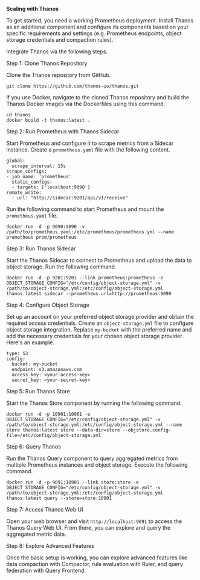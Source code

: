 **Scaling with Thanos**

To get started, you need a working Prometheus deployment. Install Thanos as an additional component and configure its components based on your specific requirements and settings (e.g. Prometheus endpoints, object storage credentials and compaction rules).

Integrate Thanos via the following steps.

Step 1: Clone Thanos Repository

Clone the Thanos repository from GitHub.

   ```
   git clone https://github.com/thanos-io/thanos.git
   ```

If you use Docker, navigate to the cloned Thanos repository and build the Thanos Docker images via the Dockerfiles using this command.

   ```
   cd thanos
   docker build -t thanos:latest .
   ```

Step 2: Run Prometheus with Thanos Sidecar

Start Prometheus and configure it to scrape metrics from a Sidecar instance. Create a `prometheus.yaml` file with the following content.

   ```
   global:
     scrape_interval: 15s
   scrape_configs:
   - job_name: 'prometheus'
     static_configs:
     - targets: ['localhost:9090']
   remote_write:
     - url: "http://sidecar:9201/api/v1/receive"
   ```

Run the following command to start Prometheus and mount the `prometheus.yaml` file.

   ```
   docker run -d -p 9090:9090 -v /path/to/prometheus.yaml:/etc/prometheus/prometheus.yml --name prometheus prom/prometheus
   ```

Step 3: Run Thanos Sidecar

Start the Thanos Sidecar to connect to Prometheus and upload the data to object storage. Run the following command.

   ```
   docker run -d -p 9201:9201 --link prometheus:prometheus -e OBJECT_STORAGE_CONFIG="/etc/config/object-storage.yml" -v /path/to/object-storage.yml:/etc/config/object-storage.yml thanos:latest sidecar --prometheus.url=http://prometheus:9090
   ```

Step 4: Configure Object Storage

Set up an account on your preferred object storage provider and obtain the required access credentials. Create an `object-storage.yml` file to configure object storage integration. Replace `my-bucket` with the preferred name and add the necessary credentials for your chosen object storage provider. Here's an example.

   ```
   type: S3
   config:
     bucket: my-bucket
     endpoint: s3.amazonaws.com
     access_key: <your-access-key>
     secret_key: <your-secret-key>
   ```

Step 5: Run Thanos Store

Start the Thanos Store component by running the following command.

   ```
   docker run -d -p 10901:10901 -e OBJECT_STORAGE_CONFIG="/etc/config/object-storage.yml" -v /path/to/object-storage.yml:/etc/config/object-storage.yml --name store thanos:latest store --data-dir=store --objstore.config-file=/etc/config/object-storage.yml
   ```

Step 6: Query Thanos

Run the Thanos Query component to query aggregated metrics from multiple Prometheus instances and object storage. Execute the following command.

   ```
   docker run -d -p 9091:10901 --link store:store -e OBJECT_STORAGE_CONFIG="/etc/config/object-storage.yml" -v /path/to/object-storage.yml:/etc/config/object-storage.yml thanos:latest query --store=store:10901
   ```

Step 7: Access Thanos Web UI

Open your web browser and visit `http://localhost:9091` to access the Thanos Query Web UI. From there, you can explore and query the aggregated metric data.

Step 8: Explore Advanced Features

Once the basic setup is working, you can explore advanced features like data compaction with Compactor, rule evaluation with Ruler, and query federation with Query Frontend.

